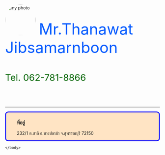 <!DOCTYPE html>
<html>
    <head>
        <title>my first webpage</title>
        <style>
            img {
                width: 100px;
                border-radius: 700px;
                float: left;
                margin-right: 2%;
            }
            .name{
                font-size: 50px;
                color: rgb(0,90,255);
            }
            .Tel{
                font-size: 30px;
                color: rgb(0,100,0);
            }
            .mybox{
                border-style: solid;
                border-color: blue;
                border-radius: 10px;
                padding-left: 35px;
                background-color: bisque;
            }
        </style>
    </head>
    <body>
        <img src="26311.jpg" alt="my photo" >
        <p class="name">Mr.Thanawat Jibsamarnboon</p>
        <p class="Tel">Tel. 062-781-8866</p>
        <br><br>
        <hr>
        <div class="mybox">
           <h3>ที่อยู่</h3>
           <p>

232/1 ต.สาลี อ.บางปลาม้า จ.สุพรรณบุรี 72150</p></div>

    </body>
</html>
